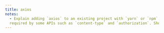 ```yaml
---
title: axios
notes:
  - Explain adding `axios` to an existing project with `yarn` or `npm`. Show how to make GET, PUT, PATCH, DELETE requests. How to set `headers` that are
  required by some APIs such as `content-type` and `authorization`. Show how to use receive JSON in return. Also show how to use `fetch` with `await`. Show the version where you can write `axios.get`, `axios.put` as well as `axios({})`
---
```

